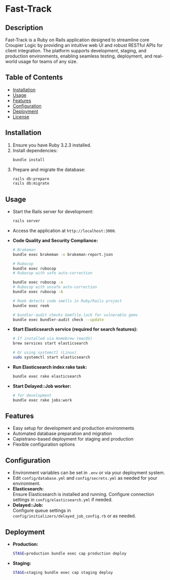 # Fast-Track

## Description

Fast-Track is a Ruby on Rails application designed to streamline core Croupier Logic by providing an intuitive web UI and robust RESTful APIs for client integration. The platform supports development, staging, and production environments, enabling seamless testing, deployment, and real-world usage for teams of any size.

## Table of Contents

- [Installation](#installation)
- [Usage](#usage)
- [Features](#features)
- [Configuration](#configuration)
- [Deployment](#deployment)
- [License](#license)

## Installation

1. Ensure you have Ruby 3.2.3 installed.
2. Install dependencies:
   ```sh
   bundle install
   ```
3. Prepare and migrate the database:
   ```sh
   rails db:prepare
   rails db:migrate
   ```

## Usage

- Start the Rails server for development:
  ```sh
  rails server
  ```
- Access the application at `http://localhost:3000`.


- **Code Quality and Security Compliance:**
  ```sh
  # Brakeman 
  bundle exec brakeman -o brakeman-report.json

  # Rubocop
  bundle exec rubocop
  # Rubocop with safe auto-correction

  bundle exec rubocop -a
  # Rubocop with unsafe auto-correction
  bundle exec rubocop -A

  # Reek detects code smells in Ruby/Rails project
  bundle exec reek

  # bundler-audit checks Gemfile.lock for vulnerable gems
  bundle exec bundler-audit check --update
  ```

- **Start Elasticsearch service (required for search features):**
  ```sh
  # If installed via Homebrew (macOS)
  brew services start elasticsearch

  # Or using systemctl (Linux)
  sudo systemctl start elasticsearch
  ```

- **Run Elasticsearch index rake task:**
  ```sh
  bundle exec rake elasticsearch
  ```

- **Start Delayed::Job worker:**
  ```sh
  # for development
  bundle exec rake jobs:work
  ```

## Features

- Easy setup for development and production environments
- Automated database preparation and migration
- Capistrano-based deployment for staging and production
- Flexible configuration options

## Configuration

- Environment variables can be set in `.env` or via your deployment system.
- Edit `config/database.yml` and `config/secrets.yml` as needed for your environment.
- **Elasticsearch:**  
  Ensure Elasticsearch is installed and running. Configure connection settings in `config/elasticsearch.yml` if needed.
- **Delayed::Job:**  
  Configure queue settings in `config/initializers/delayed_job_config.rb` or as needed.

## Deployment

- **Production:**
  ```sh
  STAGE=production bundle exec cap production deploy
  ```
- **Staging:**
  ```sh
  STAGE=staging bundle exec cap staging deploy
  ```



